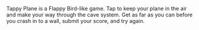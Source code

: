 Tappy Plane is a Flappy Bird-like game. Tap to keep your plane in the air and make your way through the cave system.
Get as far as you can before you crash in to a wall, submit your score, and try again.